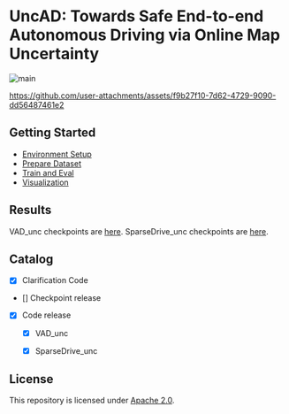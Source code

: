 # UncAD: Towards Safe End-to-end Autonomous Driving via Online Map Uncertainty 

![main](https://github.com/user-attachments/assets/d39721ab-c652-4dc0-87a7-a6193fdc2ada)

https://github.com/user-attachments/assets/f9b27f10-7d62-4729-9090-dd56487461e2

## Getting Started
- [Environment Setup](docs/env.md)
- [Prepare Dataset](docs/prepare_dataset.md)
- [Train and Eval](docs/train_eval.md)
- [Visualization](docs/visualization.md)

## Results

VAD_unc checkpoints are [here](). SparseDrive_unc checkpoints are [here](). 

## Catalog

- [x] Clarification Code
- [] Checkpoint release
- [x] Code release
  - [x] VAD_unc
  - [x] SparseDrive_unc



## License

This repository is licensed under [Apache 2.0](LICENSE).
